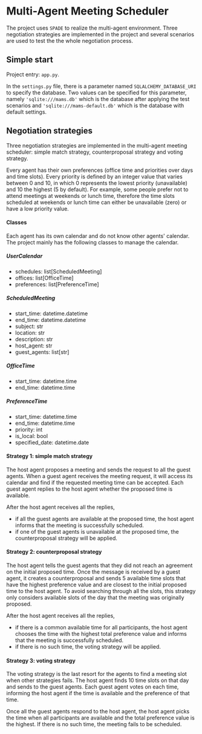 # Multi-Agent Meeting Scheduler

The project uses ```SPADE``` to realize the multi-agent environment. Three negotiation strategies are implemented in the project and several scenarios are used to test the the whole negotiation process.

## Simple start

Project entry: ```app.py```.

In the ```settings.py``` file, there is a parameter named ```SQLALCHEMY_DATABASE_URI``` to specify the database. Two values can be specified for this parameter, namely ```'sqlite:///mams.db'``` which is the database after applying the test scenarios and ```'sqlite:///mams-default.db'``` which is the database with default settings.

## Negotiation strategies

Three negotiation strategies are implemented in the multi-agent meeting scheduler: simple match strategy, counterproposal strategy and voting strategy.

Every agent has their own preferences (office time and priorities over days and time slots). Every priority is defined by an integer value that varies between 0 and 10, in which 0 represents the lowest priority (unavailable) and 10 the highest (5 by default). For example, some people prefer not to attend meetings at weekends or lunch time, therefore the time slots scheduled at weekends or lunch time can either be unavailable (zero) or have a low priority value. 

#### Classes

Each agent has its own calendar and do not know other agents' calendar. The project mainly has the following classes to manage the calendar.

##### UserCalendar

+ schedules: list[ScheduledMeeting]
+ offices: list[OfficeTime]
+ preferences: list[PreferenceTime]

##### ScheduledMeeting

+ start_time: datetime.datetime
+ end_time: datetime.datetime
+ subject: str
+ location: str
+ description: str
+ host_agent: str
+ guest_agents: list[str]

##### OfficeTime

+ start_time: datetime.time
+ end_time: datetime.time

##### PreferenceTime

+ start_time: datetime.time
+ end_time: datetime.time
+ priority: int
+ is_local: bool
+ specified_date: datetime.date

#### Strategy 1: simple match strategy

The host agent proposes a meeting and sends the request to all the guest agents. When a guest agent receives the meeting request, it will access its calendar and find if the requested meeting time can be accepted. Each guest agent replies to the host agent whether the proposed time is available.

After the host agent receives all the replies,
+ if all the guest agents are available at the proposed time, the host agent informs that the meeting is successfully scheduled.
+ if one of the guest agents is unavailable at the proposed time, the counterproposal strategy will be applied.

#### Strategy 2: counterproposal strategy

The host agent tells the guest agents that they did not reach an agreement on the initial proposed time. Once the message is received by a guest agent, it creates a counterproposal and sends 5 available time slots that have the highest preference value and are closest to the initial proposed time to the host agent. To avoid searching through all the slots, this strategy only considers available slots of the day that the meeting was originally proposed.

After the host agent receives all the replies, 
+ if there is a common available time for all participants, the host agent chooses the time with the highest total preference value and informs that the meeting is successfully scheduled.
+ if there is no such time, the voting strategy will be applied.

#### Strategy 3: voting strategy

The voting strategy is the last resort for the agents to find a meeting slot when other strategies fails. The host agent finds 10 time slots on that day and sends to the guest agents. Each guest agent votes on each time, informing the host agent if the time is available and the preference of that time.

Once all the guest agents respond to the host agent, the host agent picks the time when all participants are available and the total preference value is the highest. If there is no such time, the meeting fails to be scheduled.